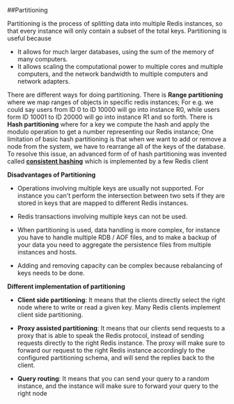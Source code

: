 ##Partitioning

Partitioning is the process of splitting data into multiple Redis instances, so that every instance will only contain a subset of the total keys. Partitioning is useful because 

* It allows for much larger databases, using the sum of the memory of many computers.  
* It allows scaling the computational power to multiple cores and multiple computers, and the network bandwidth to multiple computers and network adapters.

There are different ways for doing partitioning. There is __Range partitioning__ where we map ranges of objects in specific redis instances; For e.g.  we could say users from ID 0 to ID 10000 will go into instance R0, while users form ID 10001 to ID 20000 will go into instance R1 and so forth. There is __Hash partitioning__ where for a key we compute the hash and apply the modulo operation to get a number representing our Redis instance; One limitation of basic hash partitioning is that when we want to add or remove a node from the system, we have to rearrange all of the keys of the database. To resolve this issue, an advanced form of of hash partitioning  was invented called [__consistent hashing__](https://en.wikipedia.org/wiki/Consistent_hashing) which is implemented by a few Redis client

__Disadvantages of Partitioning__

* Operations involving multiple keys are usually not supported. For instance you can't perform the intersection between two sets if they are stored in keys that are mapped to different Redis instances.

* Redis transactions involving multiple keys can not be used.

* When partitioning is used, data handling is more complex, for instance you have to handle multiple RDB / AOF files, and to make a backup of your data you need to aggregate the persistence files from multiple instances and hosts.

* Adding and removing capacity can be complex because rebalancing of keys needs to be done.


__Different implementation of partitioning__

* __Client side partitioning__: It means that the clients directly select the right node where to write or read a given key. Many Redis clients implement client side partitioning. 

* __Proxy assisted partitioning__: It means that our clients send requests to a proxy that is able to speak the Redis protocol, instead of sending requests directly to the right Redis instance. The proxy will make sure to forward our request to the right Redis instance accordingly to the configured partitioning schema, and will send the replies back to the client.

* __Query routing__: It means that you can send your query to a random instance, and the instance will make sure to forward your query to the right node